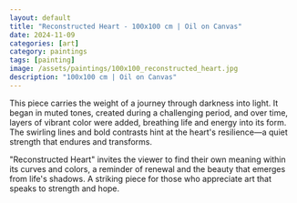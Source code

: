 ```yaml
---
layout: default
title: "Reconstructed Heart - 100x100 cm | Oil on Canvas"
date: 2024-11-09
categories: [art]
category: paintings
tags: [painting]
image: /assets/paintings/100x100_reconstructed_heart.jpg
description: "100x100 cm | Oil on Canvas"
---
```


This piece carries the weight of a journey through darkness into light. It began in muted tones, created during a challenging period, and over time, layers of vibrant color were added, breathing life and energy into its form. The swirling lines and bold contrasts hint at the heart's resilience—a quiet strength that endures and transforms.

"Reconstructed Heart" invites the viewer to find their own meaning within its curves and colors, a reminder of renewal and the beauty that emerges from life's shadows. A striking piece for those who appreciate art that speaks to strength and hope.
